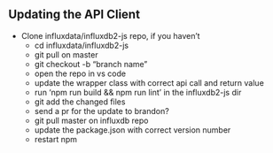 ## Updating the API Client


* Clone influxdata/influxdb2-js repo, if you haven’t
    * cd influxdata/influxdb2-js
    * git pull on master
    * git checkout -b “branch name”
    * open the repo in vs code
    * update the wrapper class with correct api call and return value
    * run ‘npm run build && npm run lint’ in the influxdb2-js dir
    * git add the changed files
    * send a pr for the update to brandon?
    * git pull master on influxdb repo
    * update the package.json with correct version number
    * restart npm